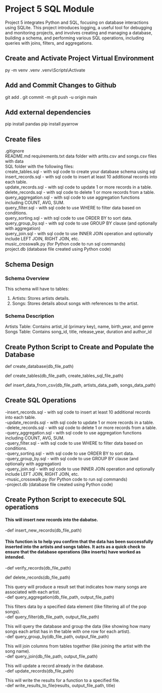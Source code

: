 # Project 5 SQL Module
Project 5 integrates Python and SQL, focusing on database interactions using SQLite. This project introduces logging, a useful tool for debugging and monitoring projects, and involves creating and managing a database, building a schema, and performing various SQL operations, including queries with joins, filters, and aggregations.

## Create and Activate Project Virtual Environment
py -m venv .venv
.venv\Scripts\Activate

## Add and Commit Changes to Github
git add . git commit -m git push -u origin main

## Add external dependencies
pip install pandas pip install pyarrow

## Create files
.gitignore  
README.md 
requirements.txt 
data folder with artits.csv  and songs.csv files with data  
SQL folder with the following files:  
create_tables.sql - with sql code to create your database schema using sql  
insert_records.sql - with sql code to insert at least 10 additional records into each table.  
update_records.sql - with sql code to update 1 or more records in a table.  
delete_records.sql - with sql code to delete 1 or more records from a table.  
query_aggregation.sql - with sql code to use aggregation functions including COUNT, AVG, SUM.  
query_filter.sql - with sql code to use WHERE to filter data based on conditions.  
query_sorting.sql - with sql code to use ORDER BY to sort data.  
query_group_by.sql - with sql code to use GROUP BY clause (and optionally with aggregation)  
query_join.sql - with sql code to use INNER JOIN operation and optionally include LEFT JOIN, RIGHT JOIN, etc.  
music_crosswalk.py (for Python code to run sql commands)  
project.db (database file created using Python code)  

## Schema Design  
### Schema Overview  
This schema will have to tables:  
1.  Artists:  Stores artists details.  
2.  Songs:  Stores details about songs with references to the artist.  

### Schema Description
Artists Table: Contains artist_id (primary key), name, birth_year, and genre  
Songs Table: Contains song_id, title, release_year, duration and author_id 

## Create Python Script to Create and Populate the Database

def create_database(db_file_path)

def create_tables(db_file_path, create_tables_sql_file_path)

def insert_data_from_csv(db_file_path, artists_data_path, songs_data_path)

## Create SQL Operations

-insert_records.sql - with sql code to insert at least 10 additional records into each table.  
-update_records.sql - with sql code to update 1 or more records in a table.  
-delete_records.sql - with sql code to delete 1 or more records from a table.  
-query_aggregation.sql - with sql code to use aggregation functions including COUNT, AVG, SUM.  
-query_filter.sql - with sql code to use WHERE to filter data based on conditions.  
-query_sorting.sql - with sql code to use ORDER BY to sort data.  
-query_group_by.sql - with sql code to use GROUP BY clause (and optionally with aggregation)  
-query_join.sql - with sql code to use INNER JOIN operation and optionally include LEFT JOIN, RIGHT JOIN, etc.  
-music_crosswalk.py (for Python code to run sql commands)  
-project.db (database file created using Python code)    

## Create Python Script to exececute SQL operations  

#### This will insert new records into the dabatse.
-def insert_new_records(db_file_path)  

#### This function is to help you confirm that the data has been successfully inserted into the artists and songs tables. It acts as a quick check to ensure that the database operations (like inserts) have worked as intended.  
-def verify_records(db_file_path)  


def delete_records(db_file_path)  

This query will produce a result set that indicates how many songs are associated with each artist.  
-def query_aggregation(db_file_path, output_file_path)  


This filters data by a specified data element (like filtering all of the pop songs).  
-def query_filter(db_file_path, output_file_path)  


This will query the database and group the data (like showing how many songs each artist has in the table with one row for each artist).  
-def query_group_by(db_file_path, output_file_path)  


This will join columns from tables together (like joining the artist with the song name).  
-def query_join(db_file_path, output_file_path)  


This will update a record already in the database.  
-def update_records(db_file_path)  


This will write the results for a function to a specified file.  
-def write_results_to_file(results, output_file_path, title)  

